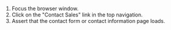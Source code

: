 1. Focus the browser window.
2. Click on the "Contact Sales" link in the top navigation.
3. Assert that the contact form or contact information page loads.